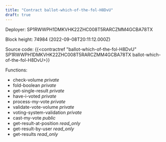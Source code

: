 ```yaml
---
title: "Contract ballot-which-of-the-fol-H8DvU"
draft: true
---
```

Deployer: SP1RWWPH1DMKVHK22ZHC008T5RARCZMM4GCBA78TX


 



Block height: 74984 (2022-09-08T20:11:12.000Z)

Source code: {{<contractref "ballot-which-of-the-fol-H8DvU" SP1RWWPH1DMKVHK22ZHC008T5RARCZMM4GCBA78TX ballot-which-of-the-fol-H8DvU>}}

Functions:

* check-volume _private_
* fold-boolean _private_
* get-single-result _private_
* have-i-voted _private_
* process-my-vote _private_
* validate-vote-volume _private_
* voting-system-validation _private_
* cast-my-vote _public_
* get-result-at-position _read_only_
* get-result-by-user _read_only_
* get-results _read_only_
